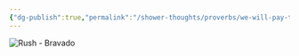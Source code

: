 ```yaml
---
{"dg-publish":true,"permalink":"/shower-thoughts/proverbs/we-will-pay-the-price-but-we-will-not-count-the-cost/","dgPassFrontmatter":true}
---
```


![Rush - Bravado](https://www.youtube.com/watch?v=WhwUY-MHd30)